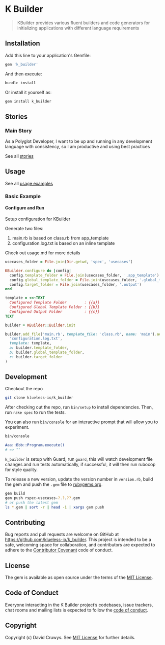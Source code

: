 # K Builder

> KBuilder provides various fluent builders and code generators for initializing applications with different language requirements

## Installation

Add this line to your application's Gemfile:

```ruby
gem 'k_builder'
```

And then execute:

```bash
bundle install
```

Or install it yourself as:

```bash
gem install k_builder
```

## Stories

### Main Story

As a Polyglot Developer, I want to be up and running in any development language with consistency, so I am productive and using best practices

See all [stories](./STORIES.md)

## Usage

See all [usage examples](./USAGE.md)

### Basic Example

#### Configure and Run

Setup configuration for KBuilder

Generate two files:

1. main.rb is based on class.rb from app_template
2. configuration.log.txt is based on an inline template

Check out usage.md for more details

```ruby
usecases_folder = File.join(Dir.getwd, 'spec', 'usecases')

KBuilder.configure do |config|
  config.template_folder = File.join(usecases_folder, '.app_template')
  config.global_template_folder = File.join(usecases_folder, '.global_template')
  config.target_folder = File.join(usecases_folder, '.output')
end

template = <<~TEXT
  Configured Template Folder        : {{a}}
  Configured Global Template Folder : {{b}}
  Configured Output Folder          : {{c}}
TEXT

builder = KBuilder::Builder.init

builder.add_file('main.rb', template_file: 'class.rb', name: 'main').add_file(
  'configuration.log.txt',
  template: template,
  a: builder.template_folder,
  b: builder.global_template_folder,
  c: builder.target_folder
)
```

## Development

Checkout the repo

```bash
git clone klueless-io/k_builder
```

After checking out the repo, run `bin/setup` to install dependencies. Then, run `rake spec` to run the tests.

You can also run `bin/console` for an interactive prompt that will allow you to experiment.

```bash
bin/console

Aaa::Bbb::Program.execute()
# => ""
```

`k_builder` is setup with Guard, run `guard`, this will watch development file changes and run tests automatically, if successful, it will then run rubocop for style quality.

To release a new version, update the version number in `version.rb`, build the gem and push the `.gem` file to [rubygems.org](https://rubygems.org).

```bash
gem build
gem push rspec-usecases-?.?.??.gem
# or push the latest gem
ls *.gem | sort -r | head -1 | xargs gem push
```

## Contributing

Bug reports and pull requests are welcome on GitHub at https://github.com/klueless-io/k_builder. This project is intended to be a safe, welcoming space for collaboration, and contributors are expected to adhere to the [Contributor Covenant](http://contributor-covenant.org) code of conduct.

## License

The gem is available as open source under the terms of the [MIT License](https://opensource.org/licenses/MIT).

## Code of Conduct

Everyone interacting in the K Builder project’s codebases, issue trackers, chat rooms and mailing lists is expected to follow the [code of conduct](https://github.com/klueless-io/k_builder/blob/master/CODE_OF_CONDUCT.md).

## Copyright

Copyright (c) David Cruwys. See [MIT License](LICENSE.txt) for further details.
